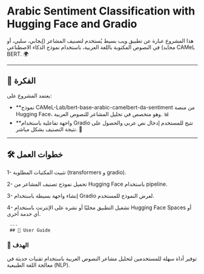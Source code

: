 #  Arabic Sentiment Classification with Hugging Face and Gradio


هذا المشروع عبارة عن تطبيق ويب بسيط يُستخدم لتصنيف المشاعر (إيجابي، سلبي، أو محايد) في النصوص المكتوبة باللغة العربية، باستخدام نموذج الذكاء الاصطناعي CAMeL BERT. 🌍

---

## 🌟 الفكرة
يعتمد المشروع على:

- **نموذج CAMeL-Lab/bert-base-arabic-camelbert-da-sentiment من منصة Hugging Face، وهو متخصص في تحليل المشاعر للنصوص العربية. 📊
- **واجهة تفاعلية باستخدام Gradio تتيح للمستخدم إدخال نص عربي والحصول على نتيجة التصنيف بشكل مباشر. 🔑

---

## 🛠️ خطوات العمل

1- تثبيت المكتبات المطلوبة (transformers و gradio).

2- تحميل نموذج تصنيف المشاعر من Hugging Face باستخدام pipeline.

3- إنشاء واجهة بسيطة باستخدام Gradio لعرض النموذج للمستخدم.

4- تشغيل التطبيق محليًا أو نشره على الإنترنت باستخدام Hugging Face Spaces أو أي خدمة أخرى.


     ---
     ## 📖 User Guide

### 🎯 الهدف
توفير أداة سهلة للمستخدمين لتحليل مشاعر النصوص العربية باستخدام تقنيات حديثة في معالجة اللغة الطبيعية (NLP).
